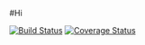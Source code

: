#Hi

[![Build Status](https://travis-ci.org/kerkerj/TravisTest.png?branch=master)](https://travis-ci.org/kerkerj/TravisTest)
[![Coverage Status](https://coveralls.io/repos/kerkerj/TravisTest/badge.png?branch=master)](https://coveralls.io/r/kerkerj/TravisTest?branch=master)

